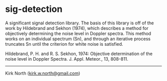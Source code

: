 sig-detection
=============

A significant signal detection library. The basis of this library is off of the work by Hildebrand and Sekhon (1974),
which describes a method for objectively determining the noise level in Doppler spectra. This method works on an
individual spectrum (Sn), and through an iterative process truncates Sn until the criterion for white noise is 
satisfied.

Hildebrand, P. H. and R. S. Sekhon, 1974: Objective determination of the noise level in Doppler Spectra. J. Appl.
Meteor., 13, 808-811.

---
Kirk North (kirk.w.north@gmail.com)
